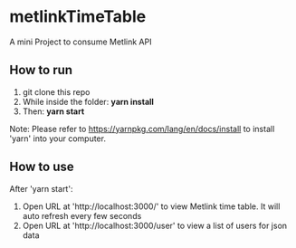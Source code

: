 # metlinkTimeTable
A mini Project to consume Metlink API

## How to run
1. git clone this repo
2. While inside the folder: **yarn install**
3. Then: **yarn start**

Note: Please refer to https://yarnpkg.com/lang/en/docs/install to install 'yarn' into your computer.

## How to use
After 'yarn start':
1. Open URL at 'http://localhost:3000/' to view Metlink time table. It will auto refresh every few seconds
2. Open URL at 'http://localhost:3000/user' to view a list of users for json data

